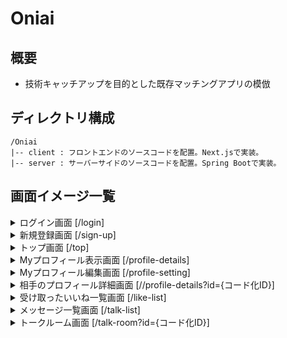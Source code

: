 # Oniai

## 概要

- 技術キャッチアップを目的とした既存マッチングアプリの模倣

## ディレクトリ構成

```plain
/Oniai
|-- client : フロントエンドのソースコードを配置。Next.jsで実装。
|-- server : サーバーサイドのソースコードを配置。Spring Bootで実装。
```

## 画面イメージ一覧
<details>
  <summary>ログイン画面 [/login] </summary>

  ![image](https://github.com/user-attachments/assets/bfcb9d1a-b5af-4a42-9c3c-8f954c3f669a)

</details>

<details>
  <summary>新規登録画面 [/sign-up] </summary>
  
  ![image](https://github.com/user-attachments/assets/7b6c2a40-e6c9-4d63-af25-fe2192734f14)

</details>

<details>
  <summary>トップ画面 [/top] </summary>
  
  ![スクリーンショット 2025-03-05 010808](https://github.com/user-attachments/assets/a684432e-0851-4759-9e6a-6fc2d0afb7a4)

</details>

<details>
  <summary>Myプロフィール表示画面 [/profile-details] </summary>

  ![image](https://github.com/user-attachments/assets/becf7e97-2444-4cda-a6f7-1fca217e63c6)

</details>

<details>
  <summary>Myプロフィール編集画面 [/profile-setting] </summary>

  ![image](https://github.com/user-attachments/assets/af43f910-e9e0-4090-8410-9df699f41f30)

</details>

<details>
  <summary>相手のプロフィール詳細画面 [//profile-details?id={コード化ID}] </summary>

  ![スクリーンショット 2025-03-05 011308](https://github.com/user-attachments/assets/2c61043f-b2b9-44ef-9cbf-97cc9de51af9)

</details>

<details>
  <summary>受け取ったいいね一覧画面 [/like-list] </summary>

  ![スクリーンショット 2025-03-05 011634](https://github.com/user-attachments/assets/89d53833-09f9-40b9-8dfc-2951b7101e7f)

</details>

<details>
  <summary>メッセージ一覧画面 [/talk-list] </summary>
  
  ![スクリーンショット 2025-03-05 011834](https://github.com/user-attachments/assets/b3804170-9ff8-4152-8fc2-ad0c2cfc1852)

</details>

<details>
  <summary>トークルーム画面 [/talk-room?id={コード化ID}] </summary>

  ![スクリーンショット 2025-03-05 012155](https://github.com/user-attachments/assets/7b4f5592-b66b-4294-b6bd-8ea5a36a5533)

</details>

